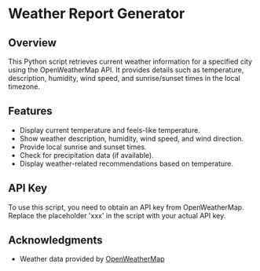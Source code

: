 # Weather Report Generator

## Overview

This Python script retrieves current weather information for a specified city using the OpenWeatherMap API. It provides details such as temperature, description, humidity, wind speed, and sunrise/sunset times in the local timezone.

## Features

- Display current temperature and feels-like temperature.
- Show weather description, humidity, wind speed, and wind direction.
- Provide local sunrise and sunset times.
- Check for precipitation data (if available).
- Display weather-related recommendations based on temperature.

## API Key

To use this script, you need to obtain an API key from OpenWeatherMap. Replace the placeholder 'xxx' in the script with your actual API key.

## Acknowledgments

- Weather data provided by [OpenWeatherMap](https://openweathermap.org/)


